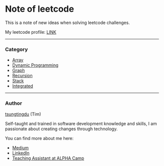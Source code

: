 # Note of leetcode

This is a note of new ideas when solving leetcode challenges. 

My leetcode profile: [LINK](https://leetcode.com/canopus/)

***
### Category

* [Array](https://github.com/tsungtingdu/leetcode-note/blob/master/array.md)
* [Dynamic Programming]((https://github.com/tsungtingdu/leetcode-note/blob/master/db.md))
* [Graph](https://github.com/tsungtingdu/leetcode-note/blob/master/graph.md)
* [Recursion](https://github.com/tsungtingdu/leetcode-note/blob/master/recursion.md)
* [Stack](https://github.com/tsungtingdu/leetcode-note/blob/master/stack.md)
* [Integrated](https://github.com/tsungtingdu/leetcode-note/blob/master/integrated.md)

***
### Author
[tsungtingdu](https://github.com/tsungtingdu) (Tim)

Self-taught and trained in software development knowledge and skills, I am passionate about creating changes through technology.

You can find more about me here:
* [Medium](https://medium.com/tds-note)
* [LinkedIn](https://www.linkedin.com/in/tsung-ting-tu/)
* [Teaching Assistant at ALPHA Camp](https://lighthouse.alphacamp.co/users/3247/ta_profile)